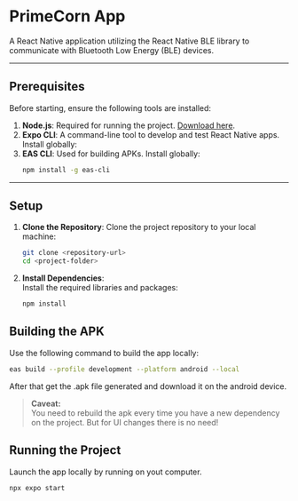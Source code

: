 # PrimeCorn App

A React Native application utilizing the React Native BLE library to communicate with Bluetooth Low Energy (BLE) devices.

---

## Prerequisites

Before starting, ensure the following tools are installed:

1. **Node.js**: Required for running the project. [Download here](https://nodejs.org).
2. **Expo CLI**: A command-line tool to develop and test React Native apps. Install globally:
3. **EAS CLI**: Used for building APKs. Install globally:
   ```bash
   npm install -g eas-cli
---

## Setup

1. **Clone the Repository**:
   Clone the project repository to your local machine:
   ```bash
   git clone <repository-url>
   cd <project-folder>

2. **Install Dependencies**:  
   Install the required libraries and packages:
   ```bash
   npm install


## Building the APK
Use the following command to build the app locally:

```bash
eas build --profile development --platform android --local

```
After that get the .apk file generated and download it on the android device. 

> **Caveat:**  
> You need to rebuild the apk every time you have a new dependency on the project. But for UI changes there is no need!

## Running the Project
Launch the app locally by running on yout computer.

```bash
npx expo start
